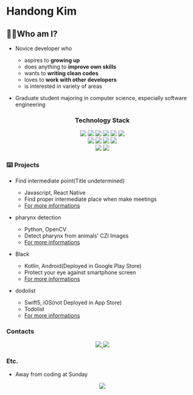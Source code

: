 # Handong Kim

## 🙋‍♂️Who am I?

* Novice developer who
  * aspires to <b>growing up</b>
  * does anything to <b>improve own skills</b>
  * wants to <b>writing clean codes</b>
  * loves to <b>work with other developers</b>
  * is interested in variety of areas

* Graduate student majoring in computer science, especially software engineering

<h3 align="center">Technology Stack</h3>
<p align="center">
  <img src="https://img.shields.io/badge/-java%20-yellowgreen"/>
  <img src="https://img.shields.io/badge/-kotlin-informational"/>
  <img src="https://img.shields.io/badge/-swift-orange"/>
  <img src="https://img.shields.io/badge/-javascript-yellow"/>
  <img src="https://img.shields.io/badge/-typescript-blue"/>
  <img src="https://img.shields.io/badge/-python-brightgreen"/><br>
  <img src="https://img.shields.io/badge/-Android-informational"/>
  <img src="https://img.shields.io/badge/-iOS-orange"/>
  <img src="https://img.shields.io/badge/-React-yellow"/>
  <img src="https://img.shields.io/badge/-React%20Native-blue"/><br>
  <img src="https://img.shields.io/badge/-Agile-black"/>
  <img src="https://img.shields.io/badge/-Git-black"/>
</p>


### ⌨️ Projects

* Find intermediate point(Title undetermined)
  * Javascript, React Native
  * Find proper intermediate place when make meetings
  * [For more informations](https://github.com/sweatpotato13/some_project)

* pharynx detection
  * Python, OpenCV
  * Detect pharynx from animals' CZI Images
  * [For more informations](https://github.com/201411108/pharynx_detection)

* Black
  * Kotlin, Android(Deployed in Google Play Store)
  * Protect your eye against smartphone screen
  * [For more informations](https://play.google.com/store/apps/details?id=com.SmuEMSW.smumyeyes)

* dodolist
  * Swift5, iOS(not Deployed in App Store)
  * Todolist
  * [For more informations](https://github.com/sweatpotato13/dodoList)

### Contacts

<p align="center">
 <a href="sw.engineering@kakao.com">
   <img src="https://img.shields.io/badge/Email-FFCD00?style=flat-square&logo=Kakao&logoColor=white&link=sw.engineering@kakao.com"/>
 </a>
 <a href="https://firsteast.tistory.com/">
   <img src="https://img.shields.io/badge/-Tech%20Blog-lightgrey?style=flat-square&logo=tistory&link=https://firsteast.tistory.com/"/>
 </a>
</p>

### Etc.

* Away from coding at Sunday

<a href="https://github.com/201411108"/>
 <p align="center">
  <img src="https://github-readme-stats.vercel.app/api?username=201411108&show_icons=true"/>
 </p>
</a>
